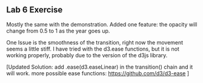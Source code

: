 ## Lab 6 Exercise

Mostly the same with the demonstration.
Added one feature: the opacity will change from 0.5 to 1 as the year goes up.

One Issue is the smoothness of the transition, right now the movement seems a little stiff.
I have tried with the d3.ease functions, but it is not working properly, probably due to the version of the d3js library.

[Updated Solution: add .ease(d3.easeLinear) in the transition() chain and it will work.
more possible ease functions: https://github.com/d3/d3-ease
]
